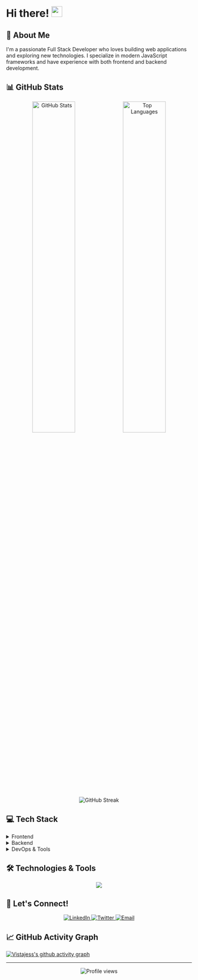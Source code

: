 # Hi there! <img src="https://media.giphy.com/media/hvRJCLFzcasrR4ia7z/giphy.gif" width="29px" height="29px">

## 🚀 About Me
I'm a passionate Full Stack Developer who loves building web applications and exploring new technologies. I specialize in modern JavaScript frameworks and have experience with both frontend and backend development.

## 📊 GitHub Stats

<p align="center">
  <img alt="GitHub Stats" width="48%" src="https://github-readme-stats.vercel.app/api?username=vistajess&show_icons=true&theme=radical&count_private=true" />
  <img alt="Top Languages" width="48%" src="https://github-readme-stats.vercel.app/api/top-langs/?username=vistajess&layout=compact&theme=radical" />
</p>

<p align="center">
  <img src="https://github-readme-streak-stats.herokuapp.com/?user=vistajess&theme=radical" alt="GitHub Streak" />
</p>

## 💻 Tech Stack

<details>
<summary>Frontend</summary>

- **Frameworks:** React.js, Angular, Next.js
- **State Management:** Redux, NGXS
- **UI Libraries:** Material UI, Tailwind CSS, Bootstrap
- **Core:** HTML5, CSS3, TypeScript, JavaScript
- **Design:** Figma

</details>

<details>
<summary>Backend</summary>

- **Runtime:** Node.js
- **Frameworks:** Express.js, .NET
- **Databases:** MongoDB, MySQL
- **Cloud Services:** Firebase

</details>

<details>
<summary>DevOps & Tools</summary>

- **Containerization:** Docker
- **CI/CD:** Jenkins
- **Version Control:** Git, GitHub
- **Package Managers:** npm
- **AI Integration:** OpenAI

</details>

## 🛠️ Technologies & Tools

<p align="center">
  <a href="https://skillicons.dev">
    <img src="https://skillicons.dev/icons?i=html,css,js,angular,react,docker,jenkins,jquery,npm,nodejs,nextjs,redux,ts,tailwind,bootstrap,figma,materialui,express,mongodb,mysql,dotnet,github,firebase,ngxs,openai" />
  </a>
</p>

## 🤝 Let's Connect!

<p align="center">
  <a href="https://linkedin.com/in/jesusvista" target="_blank">
    <img src="https://img.shields.io/badge/LinkedIn-0077B5?style=for-the-badge&logo=linkedin&logoColor=white" alt="LinkedIn"/>
  </a>
  <a href="https://x.com/jevi31" target="_blank">
    <img src="https://img.shields.io/badge/Twitter-1DA1F2?style=for-the-badge&logo=twitter&logoColor=white" alt="Twitter"/>
  </a>
  <a href="mailto:vistajesus8@gmail.com">
    <img src="https://img.shields.io/badge/Email-D14836?style=for-the-badge&logo=gmail&logoColor=white" alt="Email"/>
  </a>
</p>

## 📈 GitHub Activity Graph
[![Vistajess's github activity graph](https://github-readme-activity-graph.vercel.app/graph?username=vistajess&theme=react-dark)](https://github.com/ashutosh00710/github-readme-activity-graph)

---

<p align="center">
  <img src="https://komarev.com/ghpvc/?username=vistajess&color=blueviolet&style=flat-square&label=Profile+Views" alt="Profile views"/>
</p>
